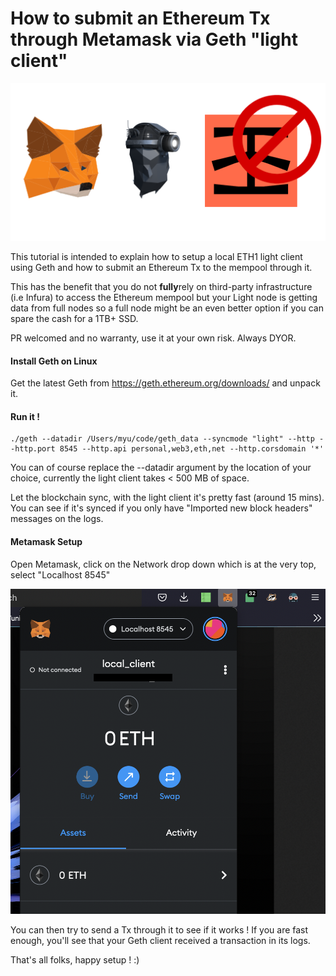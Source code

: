 # How to submit an Ethereum Tx through Metamask via Geth "light client"

![img](header.png)

This tutorial is intended to explain how to setup a local ETH1 light client using Geth and how to submit an Ethereum Tx to the mempool through it.

This has the benefit that you do not **fully**rely on third-party infrastructure (i.e Infura) to access the Ethereum mempool but your Light node is getting data from full nodes so a full node might be an even better option if you can spare the cash for a 1TB+ SSD.

PR welcomed and no warranty, use it at your own risk. Always DYOR.

#### Install Geth on Linux

Get the latest Geth from https://geth.ethereum.org/downloads/ and unpack it.
    
#### Run it !

    ./geth --datadir /Users/myu/code/geth_data --syncmode "light" --http --http.port 8545 --http.api personal,web3,eth,net --http.corsdomain '*'

You can of course replace the --datadir argument by the location of your choice, currently the light client takes < 500 MB of space.

Let the blockchain sync, with the light client it's pretty fast (around 15 mins). You can see if it's synced if you only have "Imported new block headers" messages on the logs.

#### Metamask Setup

Open Metamask, click on the Network drop down which is at the very top, select "Localhost 8545"

![img](local_client.png)

You can then try to send a Tx through it to see if it works ! If you are fast enough, you'll see that your Geth client received a transaction in its logs.

That's all folks, happy setup ! :)
